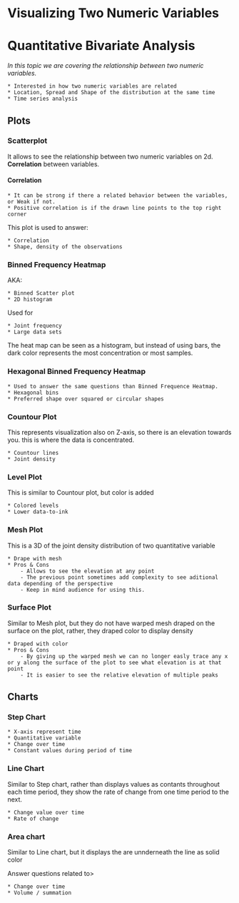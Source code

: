 Visualizing Two Numeric Variables
================

Quantitative Bivariate Analysis
===============================

*In this topic we are covering the relationship between two numeric variables.*

    * Interested in how two numeric variables are related
    * Location, Spread and Shape of the distribution at the same time
    * Time series analysis

Plots
-----

### Scatterplot

It allows to see the relationship between two numeric variables on 2d. **Correlation** between variables.

#### Correlation

    * It can be strong if there a related behavior between the variables, or Weak if not.
    * Positive correlation is if the drawn line points to the top right corner

This plot is used to answer:

    * Correlation
    * Shape, density of the observations

### Binned Frequency Heatmap

AKA:

    * Binned Scatter plot
    * 2D histogram

Used for

    * Joint frequency
    * Large data sets

The heat map can be seen as a histogram, but instead of using bars, the dark color represents the most concentration or most samples.

### Hexagonal Binned Frequency Heatmap

    * Used to answer the same questions than Binned Frequence Heatmap.
    * Hexagonal bins
    * Preferred shape over squared or circular shapes

### Countour Plot

This represents visualization also on Z-axis, so there is an elevation towards you. this is where the data is concentrated.

    * Countour lines
    * Joint density

### Level Plot

This is similar to Countour plot, but color is added

    * Colored levels
    * Lower data-to-ink

### Mesh Plot

This is a 3D of the joint density distribution of two quantitative variable

    * Drape with mesh
    * Pros & Cons
        - Allows to see the elevation at any point
        - The previous point sometimes add complexity to see aditional data depending of the perspective
        - Keep in mind audience for using this.
        

### Surface Plot

Similar to Mesh plot, but they do not have warped mesh draped on the surface on the plot, rather, they draped color to display density

    * Draped with color
    * Pros & Cons
        - By giving up the warped mesh we can no longer easly trace any x or y along the surface of the plot to see what elevation is at that point
        - It is easier to see the relative elevation of multiple peaks

Charts
------

### Step Chart

    * X-axis represent time
    * Quantitative variable
    * Change over time
    * Constant values during period of time

### Line Chart

Similar to Step chart, rather than displays values as contants throughout each time period, they show the rate of change from one time period to the next.

    * Change value over time
    * Rate of change

### Area chart

Similar to Line chart, but it displays the are unnderneath the line as solid color

Answer questions related to&gt;

    * Change over time
    * Volume / summation
